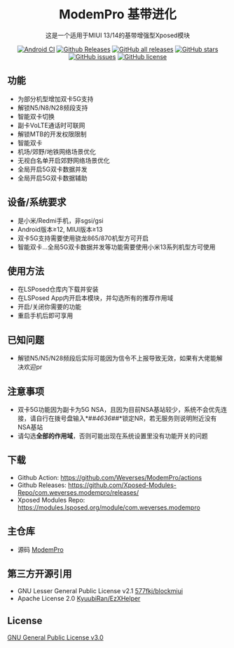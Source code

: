 <div align="center">

# ModemPro 基带进化

这是一个适用于MIUI 13/14的基带增强型Xposed模块

<a href="https://github.com/Weverses/ModemPro/actions"><img alt="Android CI" src="https://github.com/Weverses/ModemPro/workflows/Android%20CI/badge.svg"></a> <a href="https://github.com/Xposed-Modules-Repo/com.weverses.modempro/releases/"><img alt="Github Releases" src="https://img.shields.io/github/v/release/Xposed-Modules-Repo/com.weverses.modempro"></a> <a href="https://github.com/Xposed-Modules-Repo/com.weverses.modempro/releases"><img alt="GitHub all releases" src="https://img.shields.io/github/downloads/Xposed-Modules-Repo/com.weverses.modempro/total?label=Downloads"></a> <a href="https://github.com/Weverses/ModemPro/stargazers"><img alt="GitHub stars" src="https://img.shields.io/github/stars/Weverses/ModemPro"></a> <a href="https://github.com/Weverses/ModemPro/issues"><img alt="GitHub issues" src="https://img.shields.io/github/issues/Weverses/ModemPro"></a> <a href="https://github.com/Weverses/ModemPro/blob/main/LICENSE"><img alt="GitHub license" src="https://img.shields.io/github/license/Weverses/ModemPro"></a>

</div>

## 功能
- 为部分机型增加双卡5G支持
- 解锁N5/N8/N28频段支持
- 智能双卡切换
- 副卡VoLTE通话时可联网
- 解锁MTB的开发权限限制
- 智能双卡
- 机场/郊野/地铁网络场景优化
- 无视白名单开启郊野网络场景优化
- 全局开启5G双卡数据并发
- 全局开启5G双卡数据辅助

## 设备/系统要求
- 是小米/Redmi手机，非sgsi/gsi
- Android版本≥12, MIUI版本≥13
- 双卡5G支持需要使用骁龙865/870机型方可开启
- 智能双卡...全局5G双卡数据并发等功能需要使用小米13系列机型方可使用

## 使用方法
- 在LSPosed仓库内下载并安装
- 在LSPosed App内开启本模块，并勾选所有的推荐作用域
- 开启/关闭你需要的功能
- 重启手机后即可享用

## 已知问题
- 解锁N5/N5/N28频段后实际可能因为信令不上报导致无效，如果有大佬能解决欢迎pr

## 注意事项
- 双卡5G功能因为副卡为5G NSA，且因为目前NSA基站较少，系统不会优先连接，请自行在拨号盘输入*#*#4636#*#*锁定NR，若无服务则说明附近没有NSA基站
- 请勾选<b>全部的作用域</b>，否则可能出现在系统设置里没有功能开关的问题

## 下载
- Github Action: https://github.com/Weverses/ModemPro/actions
- Github Releases: https://github.com/Xposed-Modules-Repo/com.weverses.modempro/releases/
- Xposed Modules Repo: https://modules.lsposed.org/module/com.weverses.modempro

## 主仓库
- 源码
[ModemPro](https://github.com/Weverses/ModemPro)

## 第三方开源引用
- GNU Lesser General Public License v2.1
  [577fkj/blockmiui](https://github.com/577fkj/blockmiui)
- Apache License 2.0
  [KyuubiRan/EzXHelper](https://github.com/KyuubiRan/EzXHelper)

## License
[GNU General Public License v3.0](https://github.com/Weverses/ModemPro/blob/main/LICENSE)

